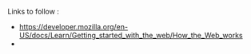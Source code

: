 Links to follow : 

* https://developer.mozilla.org/en-US/docs/Learn/Getting_started_with_the_web/How_the_Web_works
* 
